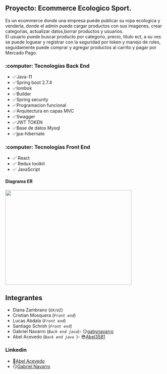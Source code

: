 
<h2>Proyecto: Ecommerce Ecologico Sport.</h2>
<p>Es un ecommerce donde una empresa puede publicar su ropa ecologica y venderla, donde el admin puede cargar productos
con sus imagenes, crear categorias, actualizar datos,borrar productos y usuarios.<br>
El usuario puede buscar producto por categorio, precio, titulo ect, a su ves se puede loguear y registrar con la seguridad
por token y manejo de roles, seguidamente puede comprar y agregar productos al carrito y pagar por Mercado Pago.
</p>

<h3>:computer: Tecnologías Back End </h3>

- ✅Java-11
- ✅Spring boot 2.7.4
- ✅lombok
- ✅Builder
- ✅Spring security
- ✅Programacion funcional
- ✅Arquitectura en capas MVC
- ✅Swagger
- ✅JWT TOKEN
- ✅Base de datos Mysql
- ✅jpa-hibernate


<h3>:computer: Tecnologías Front End </h3>

- ✅ React
- ✅ Redux toolkit
- ✅ JavaScript


<h4>Diagrama ER</h4>

<img src="C:\Users\abel_\OneDrive\Documentos\s4-06-m-backend-nuevo\src\main\resources\static\images\diagrama-er-ecommerce.png" width="400" height="300"/>

<h2>Integrantes</h2>

- Diana Zambrano (_`UX/UI`_)
- Cristian Mosquera (_`Front end`_)
- Lucas Abdala (_`Front end`_)
- Santiago Schroh (_`Front end`_)
- Gabriel Navarro (_`Back end java`_)- :smirk:[gabynavarro](https://github.com/gabynavarro)
- Abel Acevedo (_`Back end java `_)- :sunglasses:[Abel3581](https://github.com/Abel3581)

### Linkedin

- :space_invader:[Abel Acevedo](https://www.linkedin.com/in/abel-fernando-acevedo/)
- :smirk:[Gabriel Navarro](https://www.linkedin.com/in/gabriel-navarro-233388219/)